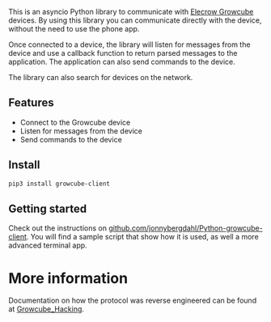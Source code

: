 This is an asyncio Python library to communicate with 
[Elecrow Growcube](https://www.elecrow.com/growcube-gardening-plants-smart-watering-kit-device.html) devices.
By using this library you can communicate directly with the device, without the need to use the phone app.

Once connected to a device, the library will listen for messages from the device and use a callback function
to return parsed messages to the application. The application can also send commands to the device.

The library can also search for devices on the network.

## Features

- Connect to the Growcube device
- Listen for messages from the device
- Send commands to the device

## Install

```bash
pip3 install growcube-client
```

## Getting started

Check out the instructions on [github.com/jonnybergdahl/Python-growcube-client](https://github.com/jonnybergdahl/Python-growcube-client).
You will find a sample script that show how it is used, as well a more advanced terminal app.

# More information

Documentation on how the protocol was reverse engineered can be found at 
[Growcube_Hacking](https://github.com/jonnybergdahl/GrowCube_Hacking).
